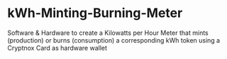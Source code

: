 # kWh-Minting-Burning-Meter
Software &amp; Hardware to create a Kilowatts per Hour Meter that mints (production) or burns (consumption) a corresponding kWh token using a Cryptnox Card as hardware wallet
